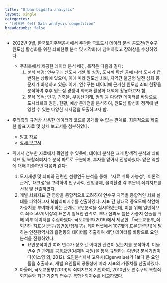 ```yaml
---
title: "Urban bigdata analysis"
layout: single
categories: 
- "[공모전 수상] Data analysis competition"
breadcrumbs: false
---
```


* 2022년 9월, 한국토지주택공사에서 주관한 국토도시 데이터 분석 공모전(연수구 원도심 활성화를 위한 쇠퇴현황 분석 및 시각화)에 참여하였고 장려상을 수상하였다. 
    * 주최측에서 제공한 데이터 분석 배경, 목적은 다음과 같다: 
        1. 분석 배경: 연수구는 신도시 개발 및 성장, 도시세 확산 등에 따라 도시가 급변하는 상황에 있으며, 이에 따라 원도심 쇠퇴, 지역간 불균형 발전 심화 등 문제가 바생하고 있음. 이에, 연수구는 데이터에 근거한 원도심 쇠퇴 현황을 분석하여 추후 원도심 경쟁력 회복과 활성화 대책에 활용하고자 함.
        2. 분석 목적: 인구, 건축물, 부동산 거래, 범죄 등 다양한 데이터를 바탕으로 도시쇠퇴의 원인, 현황, 예상 문제점을 분석하여, 원도심 활성화 정책에 반영할 수 있는 다양한 시사점을 도출하고자 함.
        
* 주최측의 규정상 사용한 데이터와 코드를 공개할 수 없는 관계로, 최종적으로 제출한 발표 자료 및 상세 보고서를 첨부하였다. 
    * [발표 자료][1]
    * [상세 보고서][2]
    
* 위에서 첨부한 자료에서 확인할 수 있듯이, 데이터 분석은 크게 탐색적 분석과 쇠퇴지표 및 복합쇠퇴지수 분석 파트로 구분되며, 후자를 맡아서 진행하였다. 맡은 역할에 대해 기술하면 다음과 같다: 
    1. 도시재생 및 쇠퇴와 관련한 선행연구 분석을 통해 , '자료 취득 가능성', '이론적 근거', '대표성'을 고려하여 인구사회, 산업경제, 물리환경 각 부문의 쇠퇴지표를 선정 및 산출하였다. 
    2. 개별 쇠퇴지표 간 영향을 종합적으로 고려하여 연수구 지역별 종합적인 쇠퇴 실태를 파악하고자 복합쇠퇴지수를 산출하였다. 지표 간 상대적 중요도에 착안해 가중치를 부여해야 하는 관계로 요인분석을 실시하였는데, 이를 위해 일반적으로 최소 50개 이상의 표본이 필요한 관계로, 보다 신뢰도 높은 가중치 산출을 위해 외부 데이터를 수집하였다. 국토교통부(2019)에서 제공한 「국토교통부_쇠퇴진단 지표(시군구/읍면동/집계구)」데이터셋에서 107개의 표본(관측치)에 달하는 인천광역시의 읍면동의 데이터를 추출하여 해당 데이터를 바탕으로 요인분석을 진행하였다. 
        * 요인분석이란 여러 변수가 상호 간 어떠한 관련이 있는지를 분석하여, 이들 변수 간 관계를 공통요인(내재적 차원)을 통해 규명하는 다변량 분석기법이다(이소영 외, 2012). 요인분석에서 고유치(Eigenvalue)가 1보다 큰 요인들을 추출하고, 개별 요인들의 공통성에 따라 지표의 가중치를 산출하였다.
    3. 아울러, 국토교통부(2019)의 쇠퇴지표에 기반하여, 2010년도 연수구의 복합쇠퇴지수와 최근 기준의 연수구 복합쇠퇴지수를 비교하였다.

 
[1]: https://drive.google.com/file/d/1o_VVLV8bdsgkYfOjHU78AO74TXAvZ2NR/view?usp=drive_link
[2]: https://drive.google.com/file/d/1rXIrALYV5MrKLs06E1lr9qr5ZfQksEPl/view?usp=drive_link